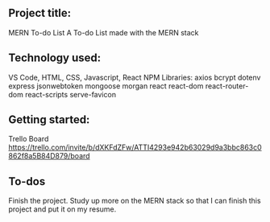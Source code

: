 ## Project title:

MERN To-do List
A To-do List made with the MERN stack

## Technology used:

VS Code, HTML, CSS, Javascript, React
NPM Libraries: axios
bcrypt
dotenv
express
jsonwebtoken mongoose morgan
react
react-dom
react-router-dom
react-scripts
serve-favicon 

## Getting started:
Trello Board
https://trello.com/invite/b/dXKFdZFw/ATTI4293e942b63029d9a3bbc863c0862f8a5B84D879/board


## To-dos
Finish the project. Study up more on the MERN stack so that I can finish this project and put it on my resume.


